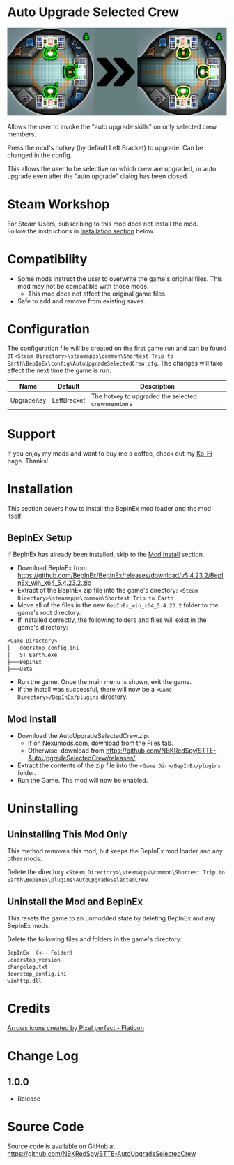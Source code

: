 # Auto Upgrade Selected Crew

![thumbnail icon](media/thumbnail.png)

Allows the user to invoke the "auto upgrade skills" on only selected crew members.

Press the mod's hotkey (by default Left Bracket) to upgrade.  Can be changed in the config.

This allows the user to be selective on which crew are upgraded, or auto upgrade even after the "auto upgrade" dialog has been closed.

# Steam Workshop
For Steam Users, subscribing to this mod does not install the mod.  
Follow the instructions in [Installation section](#installation) below.

# Compatibility
* Some mods instruct the user to overwrite the game's original files.  This mod may not be compatible with those mods.
    * This mod does not affect the original game files.
* Safe to add and remove from existing saves.

# Configuration
The configuration file will be created on the first game run and can be found at `<Steam Directory>\steamapps\common\Shortest Trip to Earth\BepInEx\config\AutoUpgradeSelectedCrew.cfg`.  The changes will take effect the next time the game is run.

|Name|Default|Description|
|--|--|--|
|UpgradeKey|LeftBracket|The hotkey to upgraded the selected crewmembers|

# Support
If you enjoy my mods and want to buy me a coffee, check out my [Ko-Fi](https://ko-fi.com/nbkredspy71915) page.
Thanks!

# Installation 

This section covers how to install the BepInEx mod loader and the mod itself.

## BepInEx Setup
If BepInEx has already been installed, skip to the [Mod Install](#mod-install) section.

* Download BepInEx from https://github.com/BepInEx/BepInEx/releases/download/v5.4.23.2/BepInEx_win_x64_5.4.23.2.zip
* Extract of the BepInEx zip file into the game's directory:
```<Steam Directory>\steamapps\common\Shortest Trip to Earth```
* Move all of the files in the new ```BepInEx_win_x64_5.4.23.2``` folder to the game's root directory.
* If installed correctly, the following folders and files will exist in the game's directory:
```
<Game Directory>
│   doorstop_config.ini
│   ST Earth.exe
├───BepInEx
├───Data
```
* Run the game.  Once the main menu is shown, exit the game.  
* If the install was successful, there will now be a ```<Game Directory>/BepInEx/plugins``` directory.

## Mod Install
* Download the AutoUpgradeSelectedCrew.zip.  
    * If on Nexumods.com, download from the Files tab.
    * Otherwise, download from https://github.com/NBKRedSpy/STTE-AutoUpgradeSelectedCrew/releases/
* Extract the contents of the zip file into the ```<Game Dir>/BepInEx/plugins``` folder.
* Run the Game.  The mod will now be enabled.

# Uninstalling

## Uninstalling This Mod Only

This method removes this mod, but keeps the BepInEx mod loader and any other mods.

Delete the directory ```<Steam Directory>\steamapps\common\Shortest Trip to Earth\BepInEx\plugins\AutoUpgradeSelectedCrew```.

## Uninstall the Mod and BepInEx
This resets the game to an unmodded state by deleting BepInEx and any BepInEx mods.

Delete the following files and folders in the game's directory:
```
BepInEx  (<-- Folder)
.doorstop_version
changelog.txt
doorstop_config.ini
winhttp.dll
```

# Credits
[Arrows icons created by Pixel perfect - Flaticon](https://www.flaticon.com/free-icons/arrows)

# Change Log 

## 1.0.0
* Release

# Source Code
Source code is available on GitHub at https://github.com/NBKRedSpy/STTE-AutoUpgradeSelectedCrew
